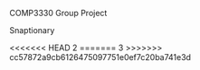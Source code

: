 <p>COMP3330 Group Project</p>
<p>Snaptionary</P>
<<<<<<< HEAD
2
=======
3
>>>>>>> cc57872a9cb6126475097751e0ef7c20ba741e3d
